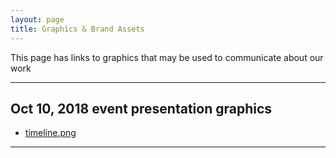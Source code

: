 ```yaml
---
layout: page
title: Graphics & Brand Assets
---
```


This page has links to graphics that may be used to communicate about our work

---

## Oct 10, 2018 event presentation graphics

* [timeline.png](/assets/2018-10-12-timeline.png)


---
<p>&nbsp;</p>
<p>&nbsp;</p>
<p>&nbsp;</p>
<p>&nbsp;</p>

<p>&nbsp;</p>
<p>&nbsp;</p>
<p>&nbsp;</p>
<p>&nbsp;</p>
